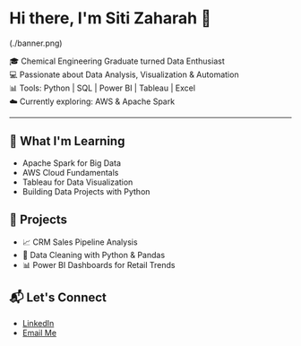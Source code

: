# Hi there, I'm Siti Zaharah 👋
(./banner.png)

🎓 Chemical Engineering Graduate turned Data Enthusiast  
💻 Passionate about Data Analysis, Visualization & Automation  
📊 Tools: Python | SQL | Power BI | Tableau | Excel  
☁️ Currently exploring: AWS & Apache Spark

---

## 🌱 What I'm Learning
- Apache Spark for Big Data
- AWS Cloud Fundamentals
- Tableau for Data Visualization
- Building Data Projects with Python

## 📌 Projects
- 📈 CRM Sales Pipeline Analysis
- 🧹 Data Cleaning with Python & Pandas
- 📊 Power BI Dashboards for Retail Trends

## 📬 Let's Connect
- [LinkedIn](https://www.linkedin.com/in/siti-zaharah-edi-7436411a0/)
- [Email Me](mailto:zaharahedi@gmail.com)
